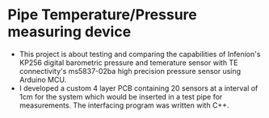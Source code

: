 # Pipe Temperature/Pressure measuring device
- This project is about testing and comparing the capabilities of Infenion's KP256 digital barometric pressure and temerature sensor with TE connectivity's ms5837-02ba high precision pressure sensor using Arduino MCU.
- I developed a custom 4 layer PCB containing 20 sensors at a interval of 1cm for the system which would be inserted in a test pipe for measurements. The interfacing program was written with C++.
